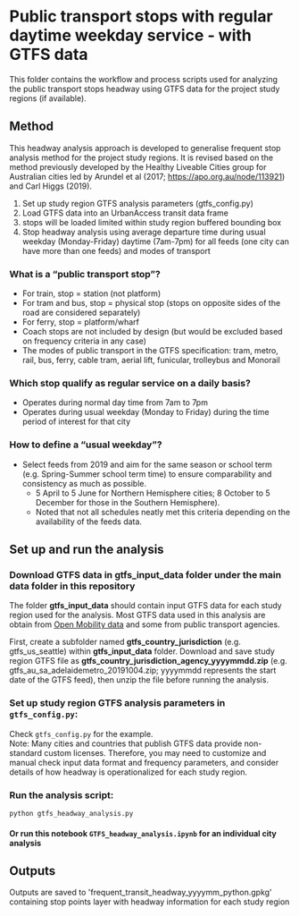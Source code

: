# Public transport stops with regular daytime weekday service - with GTFS data

This folder contains the workflow and process scripts used for analyzing the public transport stops headway using GTFS data for the project study regions (if available).


## Method
This headway analysis approach is developed to generalise frequent stop analysis method for the project study regions. It is revised based on the method previously developed by the Healthy Liveable Cities group for Australian cities led by Arundel et al (2017; https://apo.org.au/node/113921) and Carl Higgs (2019).

1. Set up study region GTFS analysis parameters (gtfs_config.py)
2. Load GTFS data into an UrbanAccess transit data frame
3. stops will be loaded limited within study region buffered bounding box
4. Stop headway analysis using average departure time during usual weekday (Monday-Friday) daytime (7am-7pm) for all feeds (one city can have more than one feeds) and modes of transport

### What is a “public transport stop”?
- For train, stop = station (not platform)   
- For tram and bus, stop = physical stop (stops on opposite sides of the road are considered separately)  
- For ferry, stop = platform/wharf  
- Coach stops are not included by design (but would be excluded based on frequency criteria in any case)  
- The modes of public transport in the GTFS specification: tram, metro, rail, bus, ferry, cable tram, aerial lift, funicular, trolleybus and Monorail

### Which stop qualify as regular service on a daily basis?
- Operates during normal day time from 7am to 7pm  
- Operates during usual weekday (Monday to Friday) during the time period of interest for that city

### How to define a “usual weekday”?
- Select feeds from 2019 and aim for the same season or school term (e.g. Spring-Summer school term time) to ensure comparability and consistency as much as possible.  
    - 5 April to 5 June for Northern Hemisphere cities; 8 October to 5 December for those in the Southern Hemisphere).  
    - Noted that not all schedules neatly met this criteria depending on the availability of the feeds data.


## Set up and run the analysis

### Download GTFS data in **gtfs_input_data** folder under the main **data** folder in this repository
The folder **gtfs_input_data** should contain input GTFS data for each study region used for the analysis. Most GTFS data used in this analysis are obtain from [Open Mobility data](https://transitfeeds.com/) and some from public transport agencies.  

First, create a subfolder named **gtfs_country_jurisdiction** (e.g. gtfs_us_seattle) within **gtfs_input_data** folder. Download and save study region GTFS file as **gtfs_country_jurisdiction_agency_yyyymmdd.zip** (e.g. gtfs_au_sa_adelaidemetro_20191004.zip; yyyymmdd represents the start date of the GTFS feed), then unzip the file before running the analysis.

### Set up study region GTFS analysis parameters in `gtfs_config.py`:    
Check `gtfs_config.py` for the example.  
Note: Many cities and countries that publish GTFS data provide non-standard custom licenses. Therefore, you may need to customize and manual check input data format and frequency parameters, and consider details of how headway is operationalized for each study region.    


### Run the analysis script:
```
python gtfs_headway_analysis.py
```

#### Or run this notebook `GTFS_headway_analysis.ipynb` for an individual city analysis

## Outputs  

Outputs are saved to 'frequent_transit_headway_yyyymm_python.gpkg' containing stop points layer with headway information for each study region
